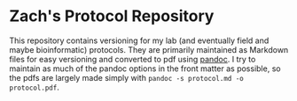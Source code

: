 # Zach's Protocol Repository

This repository contains versioning for my lab (and eventually field and maybe bioinformatic) protocols. They are primarily maintained as Markdown files for easy versioning and converted to pdf using [pandoc](https://pandoc.org/). I try to maintain as much of the pandoc options in the front matter as possible, so the pdfs are largely made simply with `pandoc -s protocol.md -o protocol.pdf`.
